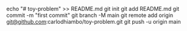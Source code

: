 echo "# toy-problem" >> README.md
git init
git add README.md
git commit -m "first commit"
git branch -M main
git remote add origin git@github.com:carlodhiambo/toy-problem.git
git push -u origin main
